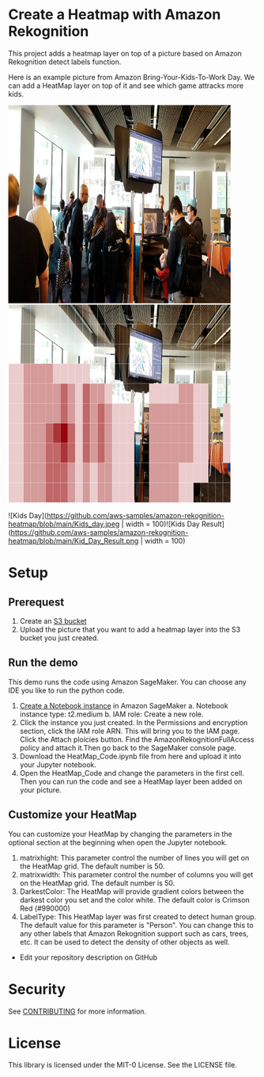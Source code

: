 # Create a Heatmap with Amazon Rekognition
This project adds a heatmap layer on top of a picture based on Amazon Rekognition detect labels function.

Here is an example picture from Amazon Bring-Your-Kids-To-Work Day. We can add a HeatMap layer on top of it and see which game attracks more kids.

<img src="https://github.com/aws-samples/amazon-rekognition-heatmap/blob/main/Kids_day.jpeg" width="450" height="400" />        <img src="https://github.com/aws-samples/amazon-rekognition-heatmap/blob/main/Kid_Day_Result.png" width="450" height="400" left="600"/>

![Kids Day](https://github.com/aws-samples/amazon-rekognition-heatmap/blob/main/Kids_day.jpeg | width = 100)![Kids Day Result](https://github.com/aws-samples/amazon-rekognition-heatmap/blob/main/Kid_Day_Result.png | width = 100)

# Setup
## Prerequest
1. Create an [S3 bucket](https://docs.aws.amazon.com/AmazonS3/latest/user-guide/create-bucket.html)
2. Upload the picture that you want to add a heatmap layer into the S3 bucket you just created. 

## Run the demo
This demo runs the code using Amazon SageMaker. You can choose any IDE you like to run the python code. 
1. [Create a Notebook instance](https://docs.aws.amazon.com/sagemaker/latest/dg/howitworks-create-ws.html) in Amazon SageMaker
  a. Notebook instance type: t2.medium
  b. IAM role: Create a new role. 
2. Click the instance you just created. In the Permissions and encryption section, click the IAM role ARN. This will bring you to the IAM page. Click the Attach ploicies button. Find the AmazonRekognitionFullAccess policy and attach it.Then go back to the SageMaker console page.
3. Download the HeatMap_Code.ipynb file from here and upload it into your Jupyter notebook.
4. Open the HeatMap_Code and change the parameters in the first cell. Then you can run the code and see a HeatMap layer been added on your picture.

## Customize your HeatMap
You can customize your HeatMap by changing the parameters in the optional section at the beginning when open the Jupyter notebook.
1. matrixhight: This parameter control the number of lines you will get on the HeatMap grid. The default number is 50.
2. matrixwidth: This parameter control the number of columns you will get on the HeatMap grid. The default number is 50.
3. DarkestColor: The HeatMap will provide gradient colors between the darkest color you set and the color white. The default color is Crimson Red (#990000)
4. LabelType: This HeatMap layer was first created to detect human group. The default value for this parameter is "Person". You can change this to any other labels that Amazon Rekognition support such as cars, trees, etc. It can be used to detect the density of other objects as well.



* Edit your repository description on GitHub

# Security

See [CONTRIBUTING](CONTRIBUTING.md#security-issue-notifications) for more information.

# License

This library is licensed under the MIT-0 License. See the LICENSE file.

